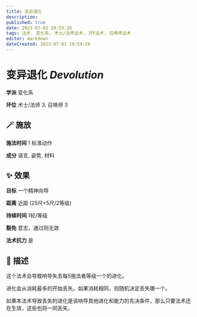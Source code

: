```yaml
---
title: 变异退化
description: 
published: true
date: 2023-07-03 19:59:28
tags: 法术, 变化系, 术士/法师法术, 3环法术, 召唤师法术
editor: markdown
dateCreated: 2023-07-03 19:59:28
---
```


# **变异退化** *Devolution*

**学派** 变化系 

**环位** 术士/法师 3, 召唤师 3

## 🪄 施放

**施法时间** 1 标准动作

**成分** 语言, 姿势, 材料

## ✨ 效果 

**目标** 一个精神向导 

**距离** 近距 (25尺+5尺/2等级)  

**持续时间** 1轮/等级 

**豁免** 意志，通过则无效

**法术抗力** 是

## 📖 描述

这个法术会导致响导失去每5施法者等级一个的进化。

进化会从消耗最多的开始丢失。如果消耗相同，则随机决定丢失哪一个。

如果本法术导致丢失的进化是该响导其他进化和能力的先决条件，那么只要法术还在生效，这些也将一同丢失。
    